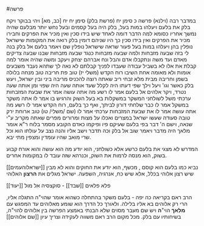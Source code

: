 #פרשה 


במדבר רבה (וילנא) פרשה כ סימן יח (פרשת בלק)
סימן יח
יח [כב, מא] ויהי בבוקר ויקח בלק את בלעם ויעלהו במות בעל, בלק היה בעל קסמים ובעל נחש יותר מבלעם שהיה נמשך אחריו כסומא למה הדבר דומה לאחד שיש בידו סכין ואין מכיר את הפרקים וחבירו מכיר את הפרקים ואין בידו סכין כך היו שניהם דומין בלק רואה את המקומות שישראל נופלין בהן ויעלהו במות בעל פעור שראה שישראל נופלין שם ויאמר בלעם אל בלק בנה לי בזה שבעה מזבחות ולמה שבעה מזבחות כנגד שבעה מזבחות שבנו שבעה צדיקים מאדם ועד משה ונתקבלו אדם והבל ונח אברהם יצחק ויעקב ומשה שהיה אומר למה קבלת את אלו לא בשביל עבודה שעבדו לפניך קבלתם לא נאה לך שתהא נעבד משבעים אומות ולא מאומה אחת השיבו רוח הקדש (משלי יז) טוב פת חריבה טוב מנחה בלולה בשמן וחריבה מבית מלא זבחי ריב שאתה רוצה להכניס מריבה ביני ובין ישראל, ויעש בלק כאשר וגו' ויעל וילך שפי דעתו היה לקלל שעד אותה שעה היה שפוי ומן אותה שעה נטרד, ויקר אלהים אל בלעם אמר לו רשע מה אתה עושה אמר את שבעת המזבחות ערכתי משל לשולחני המשקר במשקלות בא בעל השוק והרגיש בו אמר לו אתה משקר במשקל אמר לו כבר שלחתי דורון לביתך, ואף כך בלעם, רוח הקדש אמר לו רשע מה אתה עושה אמר לו את שבעת המזבחות ערכתי אמר לו (שם /משלי/ טו) טוב ארוחת ירק טובה סעודה שעשו ישראל במצרים ואכלו על מצות ומרורים מפרים שאתה מקריב ע"י שנאה, וישם ה' דבר בפי בלעם שעיקם פיו ופיקמו כאדם הקובע מסמר בלוח ר"א אומר מלאך היה מדבר ויאמר שוב אל בלק וכה תדבר וישב אליו והנה נצב על עולתו הוא וכל שרי מואב שהיו עומדין ומצפין מתי יבא. 

המדרש לא מצגי את בלעם כרשע אלא כשולחני, הוא יודע מה הוא עושה והוא אורח קבוע בשוק, הוא מנסה לרמות את השוק, וכנרהא שזה עובד לו במקומות אחרים.

[[ישראלוהעמים]]
נביא כמו בלעם הוא קוסם , מכשף, הוא יודע את החוקים והוא לא מבין שיש רצון אלוהי בכלל, אלא שיש כח, אנרגיה, השפעה.
ישראל מגלים את **הרצון** האלוהי

פלא פלאים
[[שבד]] - סוקצסיה אל מול [[יעוד]]


הרב ראם בקריאה כה יפה -
בלעם משקר בהתחלה כשהוא אומר שהוי"ה התגלה אליו, הרי רק אלוהים בא אליו בלילה.
ולאורך כל הדרך הוא שומע מאלוהים עד המפגש עם **מלאך** הוי"**ה**
ויש שם מעבר מסוים שלא הבנתי באמצע הפרשה בין אלוהים להוי"ה, בשיחותיו עם בלק.
מכל מקום הרב ראם משווה לעקידה וצריך עיון 
[[שם אלוהים]]


